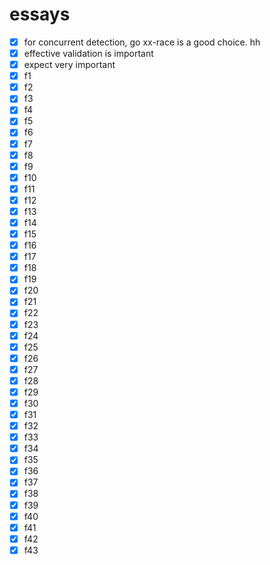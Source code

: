 # essays
- [x] for concurrent detection, go xx-race is a good choice. hh
- [x] effective validation is important
- [x] expect very important
- [x] f1
- [x] f2
- [x] f3
- [x] f4
- [x] f5
- [x] f6
- [x] f7
- [x] f8
- [x] f9
- [x] f10
- [x] f11
- [x] f12
- [x] f13
- [x] f14
- [x] f15
- [x] f16
- [x] f17
- [x] f18
- [x] f19
- [x] f20
- [x] f21
- [x] f22
- [x] f23
- [x] f24
- [x] f25
- [x] f26
- [x] f27
- [x] f28
- [x] f29
- [x] f30
- [x] f31
- [x] f32
- [x] f33
- [x] f34
- [x] f35
- [x] f36
- [x] f37
- [x] f38
- [x] f39
- [x] f40
- [x] f41
- [x] f42
- [x] f43
